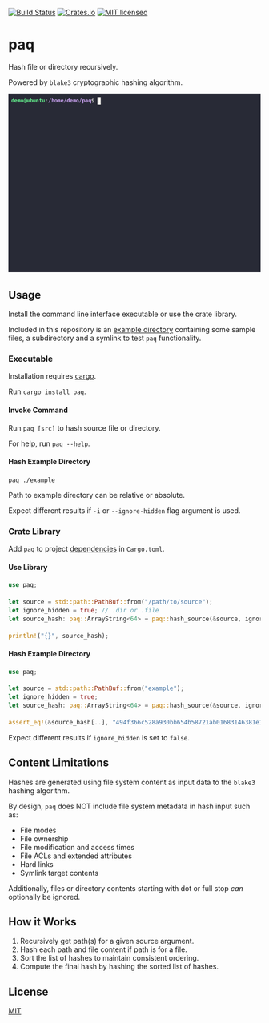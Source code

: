 [![Build Status](https://github.com/gregl83/paq/workflows/CI/badge.svg?branch=main)](https://github.com/gregl83/paq/actions?query=workflow%3ACI+branch%3Amain)
[![Crates.io](https://img.shields.io/crates/v/paq.svg)](https://crates.io/crates/paq)
[![MIT licensed](https://img.shields.io/badge/license-MIT-blue.svg)](https://github.com/gregl83/paq/blob/master/LICENSE)
# paq

Hash file or directory recursively.

Powered by `blake3` cryptographic hashing algorithm.

<p align="center">
  <img src="paq.gif" alt="paq hashing demo" />
</p>

## Usage

Install the command line interface executable or use the crate library.

Included in this repository is an [example directory](./example) containing some sample files, a subdirectory and a symlink to test `paq` functionality.

### Executable

Installation requires [cargo](https://doc.rust-lang.org/cargo/getting-started/installation.html).

Run `cargo install paq`.

#### Invoke Command

Run `paq [src]` to hash source file or directory. 

For help, run `paq --help`.

#### Hash Example Directory

```paq ./example```

Path to example directory can be relative or absolute.

Expect different results if `-i` or `--ignore-hidden` flag argument is used.

### Crate Library

Add `paq` to project [dependencies](https://doc.rust-lang.org/cargo/reference/specifying-dependencies.html#specifying-dependencies-from-cratesio) in `Cargo.toml`.

#### Use Library

```rust
use paq;

let source = std::path::PathBuf::from("/path/to/source");
let ignore_hidden = true; // .dir or .file
let source_hash: paq::ArrayString<64> = paq::hash_source(&source, ignore_hidden);

println!("{}", source_hash);
```

#### Hash Example Directory

```rust
use paq;

let source = std::path::PathBuf::from("example");
let ignore_hidden = true;
let source_hash: paq::ArrayString<64> = paq::hash_source(&source, ignore_hidden);

assert_eq!(&source_hash[..], "494f366c528a930bb654b58721ab01683146381e1d2bf3e187311f9b725bfa19");
```

Expect different results if `ignore_hidden` is set to `false`.

## Content Limitations

Hashes are generated using file system content as input data to the `blake3` hashing algorithm.

By design, `paq` does NOT include file system metadata in hash input such as:

- File modes
- File ownership
- File modification and access times
- File ACLs and extended attributes
- Hard links
- Symlink target contents

Additionally, files or directory contents starting with dot or full stop *can* optionally be ignored.

## How it Works

1. Recursively get path(s) for a given source argument.
2. Hash each path and file content if path is for a file.
3. Sort the list of hashes to maintain consistent ordering.
4. Compute the final hash by hashing the sorted list of hashes.

## License

[MIT](LICENSE)
